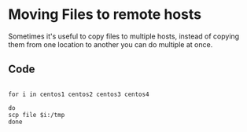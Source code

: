 # Moving Files to remote hosts
Sometimes it's useful to copy files to multiple hosts, instead of copying them from one location to another you can do multiple at once.

## Code

```

for i in centos1 centos2 centos3 centos4

do
scp file $i:/tmp
done

```
